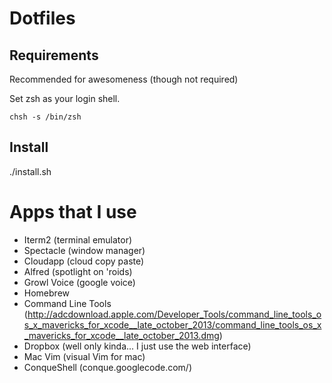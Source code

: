 Dotfiles
===================

Requirements
------------

Recommended for awesomeness (though not required)

Set zsh as your login shell.

    chsh -s /bin/zsh

Install
-------

./install.sh
# Apps that I use
* Iterm2 (terminal emulator)
* Spectacle (window manager)
* Cloudapp (cloud copy paste)
* Alfred (spotlight on 'roids)
* Growl Voice (google voice)
* Homebrew
* Command Line Tools (http://adcdownload.apple.com/Developer_Tools/command_line_tools_os_x_mavericks_for_xcode__late_october_2013/command_line_tools_os_x_mavericks_for_xcode__late_october_2013.dmg)
* Dropbox (well only kinda... I just use the web interface)
* Mac Vim (visual Vim for mac)
* ConqueShell (conque.googlecode.com/)
